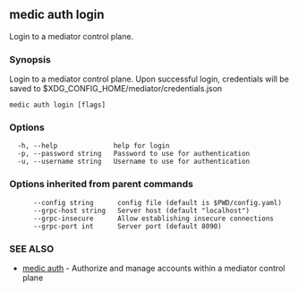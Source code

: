 ## medic auth login

Login to a mediator control plane.

### Synopsis

Login to a mediator control plane. Upon successful login, credentials
will be saved to $XDG_CONFIG_HOME/mediator/credentials.json

```
medic auth login [flags]
```

### Options

```
  -h, --help              help for login
  -p, --password string   Password to use for authentication
  -u, --username string   Username to use for authentication
```

### Options inherited from parent commands

```
      --config string      config file (default is $PWD/config.yaml)
      --grpc-host string   Server host (default "localhost")
      --grpc-insecure      Allow establishing insecure connections
      --grpc-port int      Server port (default 8090)
```

### SEE ALSO

* [medic auth](medic_auth.md)	 - Authorize and manage accounts within a mediator control plane

